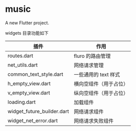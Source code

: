 # music

A new Flutter project.



widgets 目录功能如下

| 插件 | 作用 |
| ------ | ------ |
| routes.dart | fluro 的路由管理 |
| net_utils.dart | 网络请求管理 |
|common_text_style.dart|一些通用的 text 样式|
|h_empty_view.dart|横向空组件（用于占位）|
|v_empty_view.dart|纵向空组件（用于占位）|
|loading.dart|加载组件|
|widget_future_builder.dart|网络请求组件|
|widget_net_error.dart|网络请求失败组件|